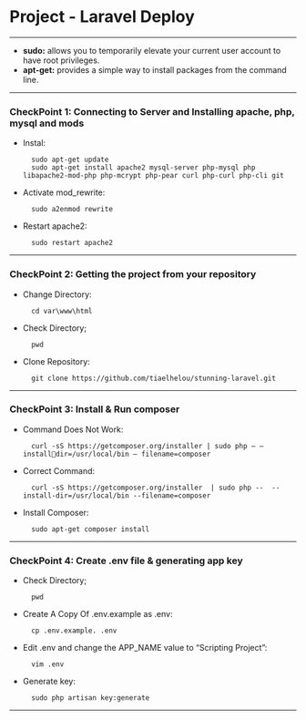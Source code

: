 # Project - Laravel Deploy
-----------------------------

- **sudo:** allows you to temporarily elevate your current user account to have root privileges.
- **apt-get:** provides a simple way to install packages from the command line.


--------------------------------------------------------------------------------------------------------------------------------

### CheckPoint 1: Connecting to Server and Installing apache, php, mysql and mods
- Instal: 
        
        sudo apt-get update 
        sudo apt-get install apache2 mysql-server php-mysql php libapache2-mod-php php-mcrypt php-pear curl php-curl php-cli git

- Activate mod_rewrite:

        sudo a2enmod rewrite

- Restart apache2:

        sudo restart apache2
        
-----------------------------------------------------------------------------------------------------------------------------------

### CheckPoint 2: Getting the project from your repository
- Change Directory:

        cd var\www\html 
        
- Check Directory;

        pwd
     
- Clone Repository:

        git clone https://github.com/tiaelhelou/stunning-laravel.git
        
----------------------------------------------------------------------------------------------------------------------------------    

### CheckPoint 3: Install & Run composer

- Command Does Not Work: 

        curl -sS https://getcomposer.org/installer | sudo php — — installdir=/usr/local/bin — filename=composer
        
- Correct Command: 

        curl -sS https://getcomposer.org/installer  | sudo php --  --install-dir=/usr/local/bin --filename=composer

- Install Composer:

        sudo apt-get composer install
        
---------------------------------------------------------------------------------------------------------------------------------

### CheckPoint 4: Create .env file & generating app key

- Check Directory;

        pwd
        
- Create A Copy Of  .env.example as .env:

        cp .env.example. .env
        
- Edit .env and change the APP_NAME value to “Scripting Project”:

        vim .env
        
- Generate key:

        sudo php artisan key:generate
        
-------------------------------------------------------------------------------------------------------------------------------
